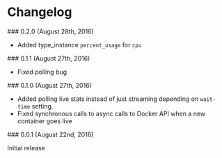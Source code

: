 # Changelog

<a name="0.2.0" />
### 0.2.0 (August 28th, 2016)

- Added type_instance `percent_usage` for `cpu`

<a name="0.1.1" />
### 0.1.1 (August 27th, 2016)

- Fixed polling bug

<a name="0.1.0" />
### 0.1.0 (August 27th, 2016)

- Added polling live stats instead of just streaming depending on `wait-time` setting.
- Fixed synchronous calls to async calls to Docker API when a new container goes live

<a name="0.0.1" />
### 0.0.1 (August 22nd, 2016)

Initial release
